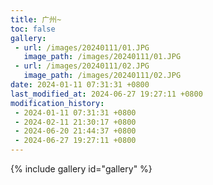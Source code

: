 ```yaml
---
title: 广州~
toc: false
gallery:
 - url: /images/20240111/01.JPG
   image_path: /images/20240111/01.JPG
 - url: /images/20240111/02.JPG
   image_path: /images/20240111/02.JPG
date: 2024-01-11 07:31:31 +0800
last_modified_at: 2024-06-27 19:27:11 +0800
modification_history:
 - 2024-01-11 07:31:31 +0800
 - 2024-02-11 21:30:17 +0800
 - 2024-06-20 21:44:37 +0800
 - 2024-06-27 19:27:11 +0800
---
```


{% include gallery id="gallery" %}

